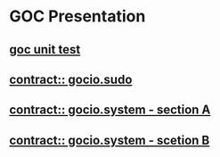 # GOC Presentation

## [goc unit test](./goc_unittest/unittest_tutorial.md)

## [contract:: gocio.sudo](./gocio.sudo/gocio.sudo.note.pdf)

## [contract:: gocio.system - section A](./gocio.system/gocio.system.note.alice.md)

## [contract:: gocio.system - scetion B](./gocio.system/gocio.system.note.bob.pdf)